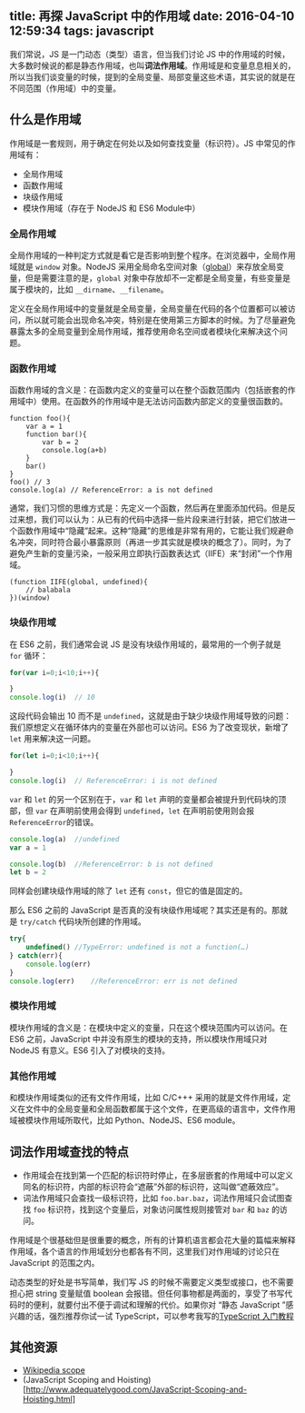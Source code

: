 title: 再探 JavaScript 中的作用域
date: 2016-04-10 12:59:34
tags: javascript
---

我们常说，JS 是一门动态（类型）语言，但当我们讨论 JS 中的作用域的时候，大多数时候说的都是静态作用域，也叫**词法作用域**。作用域是和变量息息相关的，所以当我们谈变量的时候，提到的全局变量、局部变量这些术语，其实说的就是在不同范围（作用域）中的变量。
<!-- more -->

## 什么是作用域

作用域是一套规则，用于确定在何处以及如何查找变量（标识符）。JS 中常见的作用域有：
- 全局作用域
- 函数作用域
- 块级作用域
- 模块作用域（存在于 NodeJS 和 ES6 Module中）

### 全局作用域

全局作用域的一种判定方式就是看它是否影响到整个程序。在浏览器中，全局作用域就是 `window` 对象。NodeJS 采用全局命名空间对象（[global](https://nodejs.org/api/globals.html)）来存放全局变量，但是需要注意的是，`global` 对象中存放却不一定都是全局变量，有些变量是属于模块的，比如 `__dirname`、`__filename`。

定义在全局作用域中的变量就是全局变量，全局变量在代码的各个位置都可以被访问，所以就可能会出现命名冲突，特别是在使用第三方脚本的时候。为了尽量避免暴露太多的全局变量到全局作用域，推荐使用命名空间或者模块化来解决这个问题。

### 函数作用域

函数作用域的含义是：在函数内定义的变量可以在整个函数范围内（包括嵌套的作用域中）使用。在函数外的作用域中是无法访问函数内部定义的变量很函数的。
```
function foo(){
	var a = 1
	function bar(){
		var b = 2
		console.log(a+b)
	}
	bar()
}
foo() // 3
console.log(a) // ReferenceError: a is not defined
```

通常，我们习惯的思维方式是：先定义一个函数，然后再在里面添加代码。但是反过来想，我们可以认为：从已有的代码中选择一些片段来进行封装，把它们放进一个函数作用域中“隐藏”起来。这种“隐藏”的思维是非常有用的，它能让我们规避命名冲突，同时符合最小暴露原则（再进一步其实就是模块的概念了）。同时，为了避免产生新的变量污染，一般采用立即执行函数表达式（IIFE）来“封闭”一个作用域。

```
(function IIFE(global, undefined){
	// balabala
})(window)
```

### 块级作用域

在 ES6 之前，我们通常会说 JS 是没有块级作用域的，最常用的一个例子就是 `for` 循环：
```js
for(var i=0;i<10;i++){

}
console.log(i)	// 10
```
这段代码会输出 10 而不是 `undefined`，这就是由于缺少块级作用域导致的问题：我们原想定义在循环体内的变量在外部也可以访问。ES6 为了改变现状，新增了 `let` 用来解决这一问题。
```js
for(let i=0;i<10;i++){

}
console.log(i)	// ReferenceError: i is not defined
```
`var` 和 `let` 的另一个区别在于，`var` 和 `let` 声明的变量都会被提升到代码块的顶部，但 `var` 在声明前使用会得到 `undefined`，`let` 在声明前使用则会报`ReferenceError`的错误。

```js
console.log(a)	//undefined
var a = 1

console.log(b)	//ReferenceError: b is not defined
let b = 2
```
同样会创建块级作用域的除了 `let` 还有 `const`，但它的值是固定的。

那么 ES6 之前的 JavaScript 是否真的没有块级作用域呢？其实还是有的。那就是 `try/catch` 代码块所创建的作用域。

```js
try{
	undefined()	//TypeError: undefined is not a function(…)
} catch(err){
	console.log(err)
}
console.log(err)	//ReferenceError: err is not defined
```

### 模块作用域

模块作用域的含义是：在模块中定义的变量，只在这个模块范围内可以访问。在 ES6 之前，JavaScript 中并没有原生的模块的支持，所以模块作用域只对 NodeJS 有意义。ES6 引入了对模块的支持。

### 其他作用域

和模块作用域类似的还有文件作用域，比如 C/C+++ 采用的就是文件作用域，定义在文件中的全局变量和全局函数都属于这个文件，在更高级的语言中，文件作用域被模块作用域所取代，比如 Python、NodeJS、ES6 module。

## 词法作用域查找的特点

- 作用域会在找到第一个匹配的标识符时停止，在多层嵌套的作用域中可以定义同名的标识符，内部的标识符会“遮蔽”外部的标识符，这叫做“遮蔽效应”。
- 词法作用域只会查找一级标识符，比如 `foo.bar.baz`，词法作用域只会试图查找 `foo` 标识符，找到这个变量后，对象访问属性规则接管对 `bar` 和 `baz` 的访问。

作用域是个很基础但是很重要的概念，所有的计算机语言都会花大量的篇幅来解释作用域，各个语言的作用域划分也都各有不同，这里我们对作用域的讨论只在 JavaScript 的范围之内。

动态类型的好处是书写简单，我们写 JS 的时候不需要定义类型或接口，也不需要担心把 string 变量赋值 boolean 会报错。但任何事物都是两面的，享受了书写代码时的便利，就要付出不便于调试和理解的代价。如果你对
“静态 JavaScript ”感兴趣的话，强烈推荐你试一试 TypeScript，可以参考我写的[TypeScript 入门教程](/2016/01/12/learn-typescript/)

## 其他资源

- <a href="https://en.wikipedia.org/wiki/Scope_(computer_science)">Wikipedia scope</a>
- (JavaScript Scoping and Hoisting)[http://www.adequatelygood.com/JavaScript-Scoping-and-Hoisting.html]
